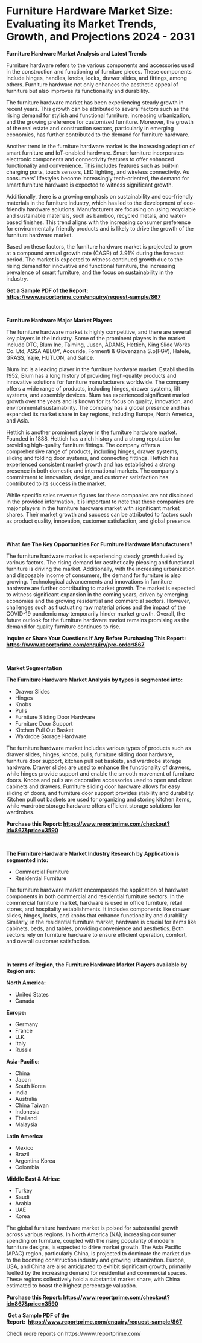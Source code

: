 <p><h1>Furniture Hardware Market Size: Evaluating its Market Trends, Growth, and Projections 2024 - 2031</h1></p><p><strong>Furniture Hardware Market Analysis and Latest Trends</strong></p>
<p><p>Furniture hardware refers to the various components and accessories used in the construction and functioning of furniture pieces. These components include hinges, handles, knobs, locks, drawer slides, and fittings, among others. Furniture hardware not only enhances the aesthetic appeal of furniture but also improves its functionality and durability.</p><p>The furniture hardware market has been experiencing steady growth in recent years. This growth can be attributed to several factors such as the rising demand for stylish and functional furniture, increasing urbanization, and the growing preference for customized furniture. Moreover, the growth of the real estate and construction sectors, particularly in emerging economies, has further contributed to the demand for furniture hardware.</p><p>Another trend in the furniture hardware market is the increasing adoption of smart furniture and IoT-enabled hardware. Smart furniture incorporates electronic components and connectivity features to offer enhanced functionality and convenience. This includes features such as built-in charging ports, touch sensors, LED lighting, and wireless connectivity. As consumers' lifestyles become increasingly tech-oriented, the demand for smart furniture hardware is expected to witness significant growth.</p><p>Additionally, there is a growing emphasis on sustainability and eco-friendly materials in the furniture industry, which has led to the development of eco-friendly hardware solutions. Manufacturers are focusing on using recyclable and sustainable materials, such as bamboo, recycled metals, and water-based finishes. This trend aligns with the increasing consumer preference for environmentally friendly products and is likely to drive the growth of the furniture hardware market.</p><p>Based on these factors, the furniture hardware market is projected to grow at a compound annual growth rate (CAGR) of 3.91% during the forecast period. The market is expected to witness continued growth due to the rising demand for innovative and functional furniture, the increasing prevalence of smart furniture, and the focus on sustainability in the industry.</p></p>
<p><strong>Get a Sample PDF of the Report:&nbsp; <a href="https://www.reportprime.com/enquiry/request-sample/867">https://www.reportprime.com/enquiry/request-sample/867</a></strong></p>
<p>&nbsp;</p>
<p><strong>Furniture Hardware Major Market Players</strong></p>
<p><p>The furniture hardware market is highly competitive, and there are several key players in the industry. Some of the prominent players in the market include DTC, Blum Inc, Taiming, Jusen, ADAMS, Hettich, King Slide Works Co. Ltd, ASSA ABLOY, Accuride, Formenti & Giovenzana S.p(FGV), Hafele, GRASS, Yajie, HUTLON, and Salice. </p><p>Blum Inc is a leading player in the furniture hardware market. Established in 1952, Blum has a long history of providing high-quality products and innovative solutions for furniture manufacturers worldwide. The company offers a wide range of products, including hinges, drawer systems, lift systems, and assembly devices. Blum has experienced significant market growth over the years and is known for its focus on quality, innovation, and environmental sustainability. The company has a global presence and has expanded its market share in key regions, including Europe, North America, and Asia.</p><p>Hettich is another prominent player in the furniture hardware market. Founded in 1888, Hettich has a rich history and a strong reputation for providing high-quality furniture fittings. The company offers a comprehensive range of products, including hinges, drawer systems, sliding and folding door systems, and connecting fittings. Hettich has experienced consistent market growth and has established a strong presence in both domestic and international markets. The company's commitment to innovation, design, and customer satisfaction has contributed to its success in the market.</p><p>While specific sales revenue figures for these companies are not disclosed in the provided information, it is important to note that these companies are major players in the furniture hardware market with significant market shares. Their market growth and success can be attributed to factors such as product quality, innovation, customer satisfaction, and global presence.</p></p>
<p>&nbsp;</p>
<p><strong>What Are The Key Opportunities For Furniture Hardware Manufacturers?</strong></p>
<p><p>The furniture hardware market is experiencing steady growth fueled by various factors. The rising demand for aesthetically pleasing and functional furniture is driving the market. Additionally, with the increasing urbanization and disposable income of consumers, the demand for furniture is also growing. Technological advancements and innovations in furniture hardware are further contributing to market growth. The market is expected to witness significant expansion in the coming years, driven by emerging economies and the growing residential and commercial sectors. However, challenges such as fluctuating raw material prices and the impact of the COVID-19 pandemic may temporarily hinder market growth. Overall, the future outlook for the furniture hardware market remains promising as the demand for quality furniture continues to rise.</p></p>
<p><strong>Inquire or Share Your Questions If Any Before Purchasing This Report: <a href="https://www.reportprime.com/enquiry/pre-order/867">https://www.reportprime.com/enquiry/pre-order/867</a></strong></p>
<p>&nbsp;</p>
<p><strong>Market Segmentation</strong></p>
<p><strong>The Furniture Hardware Market Analysis by types is segmented into:</strong></p>
<p><ul><li>Drawer Slides</li><li>Hinges</li><li>Knobs</li><li>Pulls</li><li>Furniture Sliding Door Hardware</li><li>Furniture Door Support</li><li>Kitchen Pull Out Basket</li><li>Wardrobe Storage Hardware</li></ul></p>
<p><p>The furniture hardware market includes various types of products such as drawer slides, hinges, knobs, pulls, furniture sliding door hardware, furniture door support, kitchen pull out baskets, and wardrobe storage hardware. Drawer slides are used to enhance the functionality of drawers, while hinges provide support and enable the smooth movement of furniture doors. Knobs and pulls are decorative accessories used to open and close cabinets and drawers. Furniture sliding door hardware allows for easy sliding of doors, and furniture door support provides stability and durability. Kitchen pull out baskets are used for organizing and storing kitchen items, while wardrobe storage hardware offers efficient storage solutions for wardrobes.</p></p>
<p><strong>Purchase this Report:&nbsp;<a href="https://www.reportprime.com/checkout?id=867&price=3590">https://www.reportprime.com/checkout?id=867&price=3590</a></strong></p>
<p>&nbsp;</p>
<p><strong>The Furniture Hardware Market Industry Research by Application is segmented into:</strong></p>
<p><ul><li>Commercial Furniture</li><li>Residential Furniture</li></ul></p>
<p><p>The furniture hardware market encompasses the application of hardware components in both commercial and residential furniture sectors. In the commercial furniture market, hardware is used in office furniture, retail stores, and hospitality establishments. It includes components like drawer slides, hinges, locks, and knobs that enhance functionality and durability. Similarly, in the residential furniture market, hardware is crucial for items like cabinets, beds, and tables, providing convenience and aesthetics. Both sectors rely on furniture hardware to ensure efficient operation, comfort, and overall customer satisfaction.</p></p>
<p>&nbsp;</p>
<p><strong>In terms of Region, the Furniture Hardware Market Players available by Region are:</strong></p>
<p>
    <p> <strong> North America: </strong>
        <ul>
            <li>United States</li>
            <li>Canada</li>
        </ul>
        </p> 
    <p> <strong> Europe: </strong>
        <ul>
            <li>Germany</li>
            <li>France</li>
            <li>U.K.</li>
            <li>Italy</li>
            <li>Russia</li>
        </ul>
        </p> 
    <p> <strong> Asia-Pacific: </strong>
        <ul>
            <li>China</li>
            <li>Japan</li>
            <li>South Korea</li>
            <li>India</li>
            <li>Australia</li>
            <li>China Taiwan</li>
            <li>Indonesia</li>
            <li>Thailand</li>
            <li>Malaysia</li>
        </ul>
        </p> 
    <p> <strong> Latin America: </strong>
        <ul>
            <li>Mexico</li>
            <li>Brazil</li>
            <li>Argentina Korea</li>
            <li>Colombia</li>
        </ul>
        </p> 
    <p> <strong> Middle East & Africa: </strong>
        <ul>
            <li>Turkey</li>
            <li>Saudi</li>
            <li>Arabia</li>
            <li>UAE</li>
            <li>Korea</li>
        </ul>
    </p>
    </p>
<p><p>The global furniture hardware market is poised for substantial growth across various regions. In North America (NA), increasing consumer spending on furniture, coupled with the rising popularity of modern furniture designs, is expected to drive market growth. The Asia Pacific (APAC) region, particularly China, is projected to dominate the market due to the booming construction industry and growing urbanization. Europe, USA, and China are also anticipated to exhibit significant growth, primarily fuelled by the increasing demand for residential and commercial spaces. These regions collectively hold a substantial market share, with China estimated to boast the highest percentage valuation.</p></p>
<p><strong>Purchase this Report: <a href="https://www.reportprime.com/checkout?id=867&price=3590">https://www.reportprime.com/checkout?id=867&price=3590</a></strong></p>
<p>&nbsp;<strong>Get a Sample PDF of the Report:&nbsp;&nbsp;<a href="https://www.reportprime.com/enquiry/request-sample/867">https://www.reportprime.com/enquiry/request-sample/867</a></strong></p>
<p><strong></strong></p>
<p>Check more reports on https://www.reportprime.com/</p>